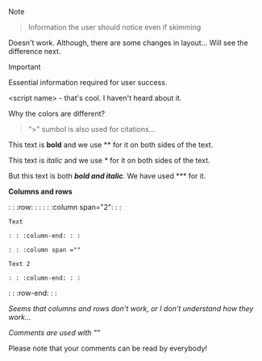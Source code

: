 >[!NOTE]

>Information the user should notice even if skimming

Doesn't work. Although, there are some changes in layout... Will see the difference next.

>[!IMPORTANT]
>Essential information required for user success.

\<script name> - that's cool. I haven't heard about it.

Why the colors are different?

> ">" sumbol is also used for citations...

This text is **bold** and we use ** for it on both sides of the text.

This text is *italic* and we use * for it on both sides of the text.

But this text is both ***bold and italic***. We have used *** for it.

**Columns and rows**

: : :row: : :
    : : :column span="2": : :
    
    Text
    
    : : :column-end: : : 
    
    : : :column span =""
    
    Text 2

    : : :column-end: : : 
: : :row-end: : :

*Seems that columns and rows don't work, or I don't understand how they work...*

*Comments are used with "<!---Text--->"*
<!---Here is my comment--->
<!---And I see absolutely nothing on the preview--->
<!---That's really cool--->

Please note that your comments can be read by everybody!

